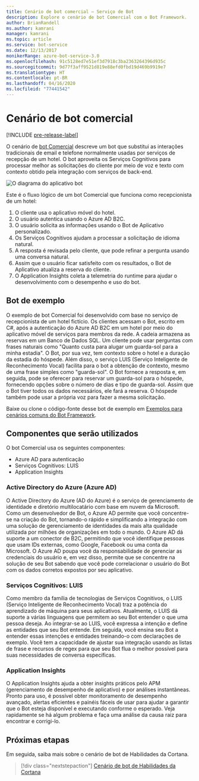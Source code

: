```yaml
---
title: Cenário de bot comercial – Serviço de Bot
description: Explore o cenário de bot Comercial com o Bot Framework.
author: BrianRandell
ms.author: kamrani
manager: kamrani
ms.topic: article
ms.service: bot-service
ms.date: 12/13/2017
monikerRange: azure-bot-service-3.0
ms.openlocfilehash: 91c5128ed7e51ef3d7918c3ba2363264396d935c
ms.sourcegitcommit: 9d77f3aff9521d819e88efd0fbd19d469b9919e7
ms.translationtype: HT
ms.contentlocale: pt-BR
ms.lasthandoff: 04/16/2020
ms.locfileid: "77441542"
---
```

# <a name="commerce-bot-scenario"></a>Cenário de bot comercial

[!INCLUDE [pre-release-label](includes/pre-release-label-v3.md)]

O cenário de [bot Comercial](bot-service-scenario-commerce.md) descreve um bot que substitui as interações tradicionais de email e telefone normalmente usadas por serviços de recepção de um hotel. O bot aproveita os Serviços Cognitivos para processar melhor as solicitações do cliente por meio de voz e texto com contexto obtido pela integração com serviços de back-end.

![O diagrama do aplicativo bot](~/media/scenarios/bot-service-scenario-commerce-bot.png)

Este é o fluxo lógico de um bot Comercial que funciona como recepcionista de um hotel:

1. O cliente usa o aplicativo móvel do hotel.
2. O usuário autentica usando o Azure AD B2C.
3. O usuário solicita as informações usando o Bot de Aplicativo personalizado. 
4. Os Serviços Cognitivos ajudam a processar a solicitação de idioma natural.
5. A resposta é revisada pelo cliente, que pode refinar a pergunta usando uma conversa natural.
6. Assim que o usuário ficar satisfeito com os resultados, o Bot de Aplicativo atualiza a reserva do cliente.
7. O Application Insights coleta a telemetria do runtime para ajudar o desenvolvimento com o desempenho e uso do bot.

## <a name="sample-bot"></a>Bot de exemplo
O exemplo de bot Comercial foi desenvolvido com base no serviço de recepcionista de um hotel fictício. Os clientes acessam o Bot, escrito em C#, após a autenticação do Azure AD B2C em um hotel por meio do aplicativo móvel de serviços para membros da rede. A cadeia armazena as reservas em um Banco de Dados SQL. Um cliente pode usar perguntas com frases naturais como "Quanto custa para alugar um guarda-sol para a minha estadia". O Bot, por sua vez, tem contexto sobre o hotel e a duração da estadia do hóspede. Além disso, o serviço LUIS (Serviço Inteligente de Reconhecimento Vocal) facilita para o bot a obtenção de contexto, mesmo de uma frase simples como "guarda-sol". O Bot fornece a resposta e, em seguida, pode se oferecer para reservar um guarda-sol para o hóspede, fornecendo opções sobre o número de dias e tipo de guarda-sol. Assim que o Bot tiver todos os dados necessários, ele fará a reserva. O hóspede também pode usar a própria voz para fazer a mesma solicitação.

Baixe ou clone o código-fonte desse bot de exemplo em [Exemplos para cenários comuns do Bot Framework](https://aka.ms/abs-scenarios).

## <a name="components-youll-use"></a>Componentes que serão utilizados
O bot Comercial usa os seguintes componentes:
-   Azure AD para autenticação
-   Serviços Cognitivos: LUIS
-   Application Insights

### <a name="azure-active-directory-azure-ad"></a>Active Directory do Azure (Azure AD)
O Active Directory do Azure (AD do Azure) é o serviço de gerenciamento de identidade e diretório multilocatário com base em nuvem da Microsoft. Como um desenvolvedor de Bot, o Azure AD permite que você concentre-se na criação do Bot, tornando-o rápido e simplificando a integração com uma solução de gerenciamento de identidades da mais alta qualidade utilizada por milhões de organizações em todo o mundo. O Azure AD dá suporte a um conector de B2C, permitindo que você identifique pessoas que usam IDs externas, como Google, Facebook ou uma conta da Microsoft. O Azure AD poupa você da responsabilidade de gerenciar as credenciais do usuário e, em vez disso, permite que se concentre na solução de seu Bot sabendo que você pode correlacionar o usuário do Bot com os dados corretos expostos por seu aplicativo.

### <a name="cognitive-services-luis"></a>Serviços Cognitivos: LUIS
Como membro da família de tecnologias de Serviços Cognitivos, o LUIS (Serviço Inteligente de Reconhecimento Vocal) traz a potência do aprendizado de máquina para seus aplicativos. Atualmente, o LUIS dá suporte a várias linguagens que permitem ao seu Bot entender o que uma pessoa deseja. Ao integrar-se ao LUIS, você expressa a intenção e define as entidades que seu Bot entende. Em seguida, você ensina seu Bot a entender essas intenções e entidades treinando-o com declarações de exemplo. Você tem a capacidade de ajustar sua integração usando as listas de frase e recursos de regex para que seu Bot flua o melhor possível para suas necessidades de conversa específicas.

### <a name="application-insights"></a>Application Insights
O Application Insights ajuda a obter insights práticos pelo APM (gerenciamento de desempenho de aplicativo) e por análises instantâneas. Pronto para uso, é possível obter monitoramento de desempenho avançado, alertas eficientes e painéis fáceis de usar para ajudar a garantir que o Bot esteja disponível e executando conforme o esperado. Veja rapidamente se há algum problema e faça uma análise da causa raiz para encontrar e corrigi-lo.

## <a name="next-steps"></a>Próximas etapas
Em seguida, saiba mais sobre o cenário de bot de Habilidades da Cortana.

> [!div class="nextstepaction"]
> [Cenário de bot de Habilidades da Cortana](bot-service-scenario-cortana-skill.md)
